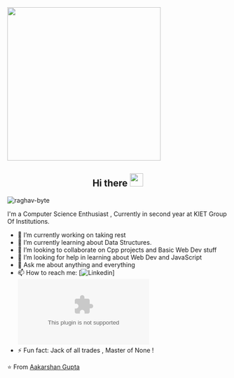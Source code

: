 <img src="https://camo.githubusercontent.com/3b7c592ede97b6138ffd4b1cc1541c2f3b11fd39/687474703a2f2f33312e6d656469612e74756d626c722e636f6d2f31376665613932306666333665663466356238373764353231366137616164392f74756d626c725f6d6f39786a65387a5a34317163626975666f315f313238302e676966" height="350px" width ="350px">


<h2 align="Center">  Hi there <img src="https://media.giphy.com/media/WUlplcMpOCEmTGBtBW/giphy.gif" width="30"> </h3>
<p align="left"> <img src="https://komarev.com/ghpvc/?username=raghav-byte" alt="raghav-byte" /> </p>

I'm a Computer Science Enthusiast , Currently in second year  at KIET Group Of Institutions.

- 🔭 I’m currently working on taking rest 
- 🌱 I’m currently learning about Data Structures. 
- 👯 I’m looking to collaborate on Cpp projects and Basic Web Dev stuff
- 🤔 I’m looking for help in learning about Web Dev and JavaScript 
- 💬 Ask me about anything and everything 
- 📫 How to reach me:
[![Linkedin](https://www.linkedin.com/learning/c-data-structures-pointers-and-file-systems?trk=share_android_course_learning&shareId=6tbGMmMCQtC33MajsJLMKw%3D%3D)] 
![Email](aakarshangup@gmail.com)
- ⚡ Fun fact: Jack of all trades , Master of None ! 

⭐️ From [Aakarshan Gupta](https://github.com/aakarshangupta)

